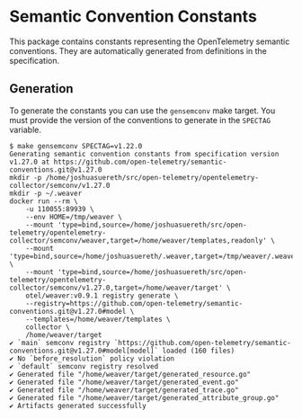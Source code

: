 # Semantic Convention Constants

This package contains constants representing the OpenTelemetry semantic conventions. They are automatically generated
from definitions in the specification.

## Generation

To generate the constants you can use the `gensemconv` make target. You must provide the version of the conventions to generate
in the `SPECTAG` variable.

```console
$ make gensemconv SPECTAG=v1.22.0
Generating semantic convention constants from specification version v1.27.0 at https://github.com/open-telemetry/semantic-conventions.git@v1.27.0
mkdir -p /home/joshuasuereth/src/open-telemetry/opentelemetry-collector/semconv/v1.27.0
mkdir -p ~/.weaver
docker run --rm \
	-u 110055:89939 \
	--env HOME=/tmp/weaver \
	--mount 'type=bind,source=/home/joshuasuereth/src/open-telemetry/opentelemetry-collector/semconv/weaver,target=/home/weaver/templates,readonly' \
	--mount 'type=bind,source=/home/joshuasuereth/.weaver,target=/tmp/weaver/.weaver' \
	--mount 'type=bind,source=/home/joshuasuereth/src/open-telemetry/opentelemetry-collector/semconv/v1.27.0,target=/home/weaver/target' \
	otel/weaver:v0.9.1 registry generate \
	--registry=https://github.com/open-telemetry/semantic-conventions.git@v1.27.0#model \
	--templates=/home/weaver/templates \
	collector \
	/home/weaver/target
✔ `main` semconv registry `https://github.com/open-telemetry/semantic-conventions.git@v1.27.0#model[model]` loaded (160 files)
✔ No `before_resolution` policy violation
✔ `default` semconv registry resolved
✔ Generated file "/home/weaver/target/generated_resource.go"
✔ Generated file "/home/weaver/target/generated_event.go"
✔ Generated file "/home/weaver/target/generated_trace.go"
✔ Generated file "/home/weaver/target/generated_attribute_group.go"
✔ Artifacts generated successfully
```
